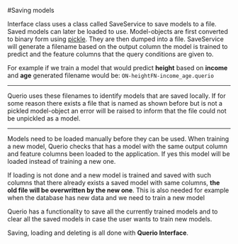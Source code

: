 #Saving models

Interface class uses a class called SaveService to save models to a file. Saved models can later be loaded to use. 
Model-objects are first converted
to binary form using [pickle](docs.python.org/3/library/pickle.html).
They are then dumped into a file. 
SaveService will generate a filename based on the output column
the model is trained to predict and the feature columns that the query conditions are 
given to. 

For example if we train a model that would predict **height** based on **income** and
**age** generated filename would be:
 `ON-heightFN-income_age.querio`
 
 ***
 
 Querio uses these filenames to identify models that are saved locally.
 If for some reason there exists a file that is named as shown before but is not a pickled
 model-object an error will be raised to inform that the file could not be unpickled as a 
 model. 
 
 
 ***
 
 Models need to be loaded manually before they can be used. When training a new model, Querio
 checks that has a model with the same output column and feature columns been loaded to the application.
 If yes this model will be loaded instead of training a new one.
 
 If loading is not done and a new model is trained and saved with such columns that
 there already exists a saved model with same columns, **the old file will be overwritten by the
 new one**. This is also needed for example when the database has new data and we need to train 
 a new model
 
 Querio has a functionality to save all the currently trained models 
 and to clear all the saved models in case the user wants to 
 train new models. 
 
 Saving, loading and deleting is all done with **Querio Interface**.
 
 